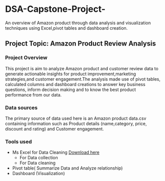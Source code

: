 # DSA-Capstone-Project-
An overview of Amazon product through data analysis and visualization techniques using Excel,pivot tables and dashboard creation.

## Project Topic: Amazon Product Review Analysis 

### Project Overview
This project is aim to analyze Amazon product and customer review data to generate actionable insights for product improvement,marketing strategies,and customer engagement.The analysis made use of pivot tables, calculated columns and dashboard creations to answer key business questions, inform decision making and to know the best product performance from our data.

### Data sources 
The primary source of data used here is an Amazon product data.csv containing information such as Product details (name,category, price, discount and rating) and Customer engagement. 

### Tools used
- Ms Excel for Data Cleaning [Download here](https://www.microsoft.com)
  - For Data collection 
  - For Data cleaning 
- Pivot table( Summarize Data and Analyze relationship)
- Dashboard (Visualization)
